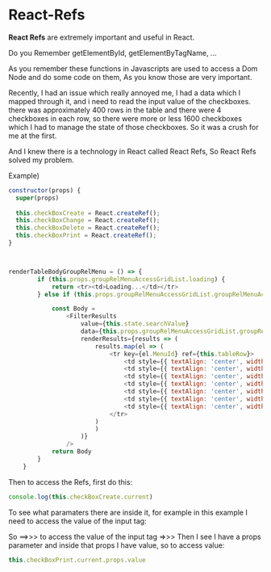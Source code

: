 # React-Refs

**React Refs** are extremely important and useful in React.

Do you Remember getElementById, getElementByTagName, ...

As you remember these functions in Javascripts are used to access a Dom Node and do some code on them, As you know those are very important.


Recently, I had an issue which really annoyed me, I had a data which I mapped through it, and i need to read the input value of the checkboxes. there was approximately 400 rows in the table and there were 4 checkboxes in each row, so there were more or less 1600 checkboxes which I had to manage the state of those checkboxes. So it was a crush for me at the first.

And I knew there is a technology in React called React Refs, So React Refs solved my problem.

Example)

```js
constructor(props) {
  super(props)
  
  this.checkBoxCreate = React.createRef();
  this.checkBoxChange = React.createRef();
  this.checkBoxDelete = React.createRef();
  this.checkBoxPrint = React.createRef();
}



renderTableBodyGroupRelMenu = () => {
        if (this.props.groupRelMenuAccessGridList.loading) {
            return <tr><td>Loading...</td></tr>
        } else if (this.props.groupRelMenuAccessGridList.groupRelMenuAccessGridList?.resultBody) {

            const Body =
                <FilterResults
                    value={this.state.searchValue}
                    data={this.props.groupRelMenuAccessGridList.groupRelMenuAccessGridList.resultBody}
                    renderResults={results => (
                        results.map(el => (
                            <tr key={el.MenuId} ref={this.tableRow}>
                                <td style={{ textAlign: 'center', width: '2%' }}>ردیف</td>
                                <td style={{ textAlign: 'center', width: '45%' }}>{el.MenuId}</td>
                                <td style={{ textAlign: 'center', width: '45%' }}>{el.MenuText}</td>
                                <td style={{ textAlign: 'center', width: '2%' }}><Checkbox ref={this.checkBoxCreate} value={1} onChange={this.handleCheckBox} defaultValue={el.c}                                  defaultChecked={el.c === 1 ? true : false} /></td>
                                <td style={{ textAlign: 'center', width: '2%' }}><Checkbox ref={this.checkBoxChange} value={2} onChange={this.handleCheckBox} defaultValue={el.u}                                  defaultChecked={el.u === 1 ? true : false} /></td>
                                <td style={{ textAlign: 'center', width: '2%' }}><Checkbox ref={this.checkBoxDelete} value={3} onChange={this.handleCheckBox} defaultValue={el.d}                                  defaultChecked={el.d === 1 ? true : false} /></td>
                                <td style={{ textAlign: 'center', width: '2%' }}><Checkbox ref={this.checkBoxPrint} value={4} onChange={this.handleCheckBox} defaultValue={el.p}                                  defaultChecked={el.p === 1 ? true : false} /></td>
                            </tr>
                        )
                        )
                    )}
                />
            return Body
        }
    }
```

Then to access the Refs, first do this:

```js
console.log(this.checkBoxCreate.current) 
```

To see what paramaters there are inside it, for example in this example I need to access the value of the input tag:

So ==>>> to access the value of the input tag =>>> Then I see I have a props parameter and inside that props I have value,  so to access value:

```js
this.checkBoxPrint.current.props.value
```
